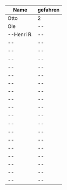 |Name|gefahren|
|--|--|
|Otto|2|
|Ole|--|
|--Henri R.|--|
|--|--|
|--|--|
|--|--|
|--|--|
|--|--|
|--|--|
|--|--|
|--|--|
|--|--|
|--|--|
|--|--|
|--|--|
|--|--|
|--|--|
|--|--|
|--|--|
|--|--|
|--|--|